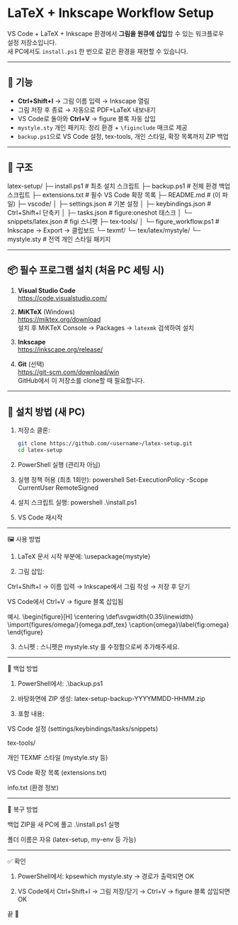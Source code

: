 # LaTeX + Inkscape Workflow Setup

VS Code + LaTeX + Inkscape 환경에서 **그림을 원큐에 삽입**할 수 있는 워크플로우 설정 저장소입니다.  
새 PC에서도 `install.ps1` 한 번으로 같은 환경을 재현할 수 있습니다.

---

## 📌 기능
- **Ctrl+Shift+I** → 그림 이름 입력 → Inkscape 열림  
- 그림 저장 후 종료 → 자동으로 PDF+LaTeX 내보내기  
- VS Code로 돌아와 **Ctrl+V** → figure 블록 자동 삽입  
- `mystyle.sty` 개인 패키지: 정리 환경 + `\figinclude` 매크로 제공  
- `backup.ps1`으로 VS Code 설정, tex-tools, 개인 스타일, 확장 목록까지 ZIP 백업  

---

## 📂 구조
latex-setup/
├─ install.ps1 # 최초 설치 스크립트
├─ backup.ps1 # 전체 환경 백업 스크립트
├─ extensions.txt # 필수 VS Code 확장 목록
├─ README.md # (이 파일)
├─ vscode/
│ ├─ settings.json # 기본 설정
│ ├─ keybindings.json # Ctrl+Shift+I 단축키
│ ├─ tasks.json # figure:oneshot 태스크
│ └─ snippets/latex.json # figi 스니펫
├─ tex-tools/
│ └─ figure_workflow.ps1 # Inkscape → Export → 클립보드
└─ texmf/
└─ tex/latex/mystyle/
└─ mystyle.sty # 전역 개인 스타일 패키지

---

## 📦 필수 프로그램 설치 (처음 PC 세팅 시)

1. **Visual Studio Code**  
   https://code.visualstudio.com/

2. **MiKTeX** (Windows)  
   https://miktex.org/download  
   설치 후 MiKTeX Console → Packages → `latexmk` 검색하여 설치

3. **Inkscape**  
   https://inkscape.org/release/  

4. **Git** (선택)  
   https://git-scm.com/download/win  
   GitHub에서 이 저장소를 clone할 때 필요합니다.

---

## 🚀 설치 방법 (새 PC)
1. 저장소 클론:
   ```bash
   git clone https://github.com/<username>/latex-setup.git
   cd latex-setup
2. PowerShell 실행 (관리자 아님)

3. 실행 정책 허용 (최초 1회만): powershell
  Set-ExecutionPolicy -Scope CurrentUser RemoteSigned

4. 설치 스크립트 실행: powershell
  .\install.ps1

5. VS Code 재시작

---

🖼️ 사용 방법

1. LaTeX 문서 시작 부분에:
   \usepackage{mystyle}

2. 그림 삽입:

  Ctrl+Shift+I → 이름 입력 → Inkscape에서 그림 작성 → 저장 후 닫기

  VS Code에서 Ctrl+V → figure 블록 삽입됨

  예시.
  \begin{figure}[H]
  \centering
  \def\svgwidth{0.35\linewidth}
  \import{figures/omega/}{omega.pdf_tex}
  \caption{omega}\label{fig:omega}
  \end{figure}

3. 스니펫 : 스니펫은 mystyle.sty 를 수정함으로써 추가해주세요.

---

💾 백업 방법

1. PowerShell에서:
  .\backup.ps1

2. 바탕화면에 ZIP 생성: 
  latex-setup-backup-YYYYMMDD-HHMM.zip

3. 포함 내용:

  VS Code 설정 (settings/keybindings/tasks/snippets)
  
  tex-tools/
  
  개인 TEXMF 스타일 (mystyle.sty 등)
  
  VS Code 확장 목록 (extensions.txt)
  
  info.txt (환경 정보)

---

🔄 복구 방법

백업 ZIP을 새 PC에 풀고 .\install.ps1 실행

폴더 이름은 자유 (latex-setup, my-env 등 가능)

---

✅ 확인

1. PowerShell에서:
  kpsewhich mystyle.sty
  → 경로가 출력되면 OK

2. VS Code에서 Ctrl+Shift+I → 그림 저장/닫기 → Ctrl+V → figure 블록 삽입되면 OK

끝 🎉
